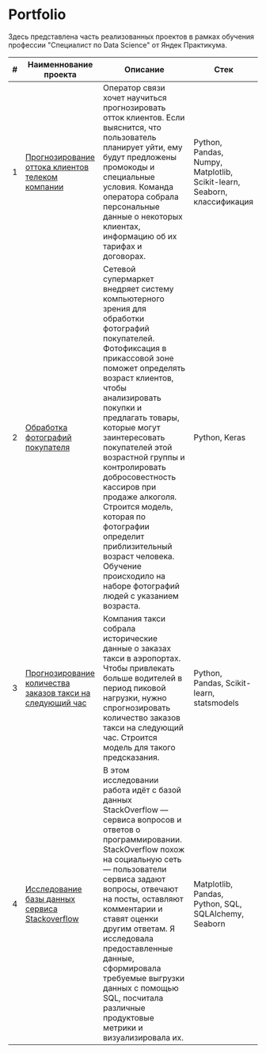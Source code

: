 # Portfolio
Здесь представлена часть реализованных проектов в рамках обучения профессии "Специалист по Data Science" от Яндек Практикума.

|#     |            Наименнование проекта               | Описание                                          | Стек                                         |
| -----| -----------------------------------------------| --------------------------------------------------| ---------------------------------------------|
| 1    | [Прогнозирование оттока клиентов телеком компании](https://github.com/naumovakotya/Portfolio/blob/main/Telecom/README.md)| Оператор связи хочет научиться прогнозировать отток клиентов. Если выяснится, что пользователь планирует уйти, ему будут предложены промокоды и специальные условия. Команда оператора собрала персональные данные о некоторых клиентах, информацию об их тарифах и договорах. | Python, Pandas, Numpy, Matplotlib, Scikit-learn, Seaborn, классификация |
| 2    | [Обработка фотографий покупателя](https://github.com/naumovakotya/Portfolio/blob/main/Computer%20vision/README.md) | Сетевой супермаркет внедряет систему компьютерного зрения для обработки фотографий покупателей. Фотофиксация в прикассовой зоне поможет определять возраст клиентов, чтобы анализировать покупки и предлагать товары, которые могут заинтересовать покупателей этой возрастной группы и контролировать добросовестность кассиров при продаже алкоголя. Строится модель, которая по фотографии определит приблизительный возраст человека. Обучение происходило на наборе фотографий людей с указанием возраста. | Python, Keras |
| 3    | [Прогнозирование количества заказов такси на следующий час](https://github.com/naumovakotya/Portfolio/tree/main/Time%20series) | Компания такси собрала исторические данные о заказах такси в аэропортах. Чтобы привлекать больше водителей в период пиковой нагрузки, нужно спрогнозировать количество заказов такси на следующий час. Строится модель для такого предсказания. | Python, Pandas, Scikit-learn, statsmodels |
| 4 | [Исследование базы данных сервиса Stackoverflow](https://github.com/naumovakotya/Portfolio/tree/main/SQL) | В этом исследовании работа идёт с базой данных StackOverflow — сервиса вопросов и ответов о программировании. StackOverflow похож на социальную сеть — пользователи сервиса задают вопросы, отвечают на посты, оставляют комментарии и ставят оценки другим ответам. Я исследовала предоставленные данные, сформировала требуемые выгрузки данных с помощью SQL, посчитала различные продуктовые метрики и визуализировала их.| Matplotlib, Pandas, Python, SQL, SQLAlchemy, Seaborn
